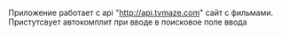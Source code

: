 Приложение работает с api "http://api.tvmaze.com" сайт с фильмами.
Пристутсвует автокомплит при вводе в поисковое поле ввода
